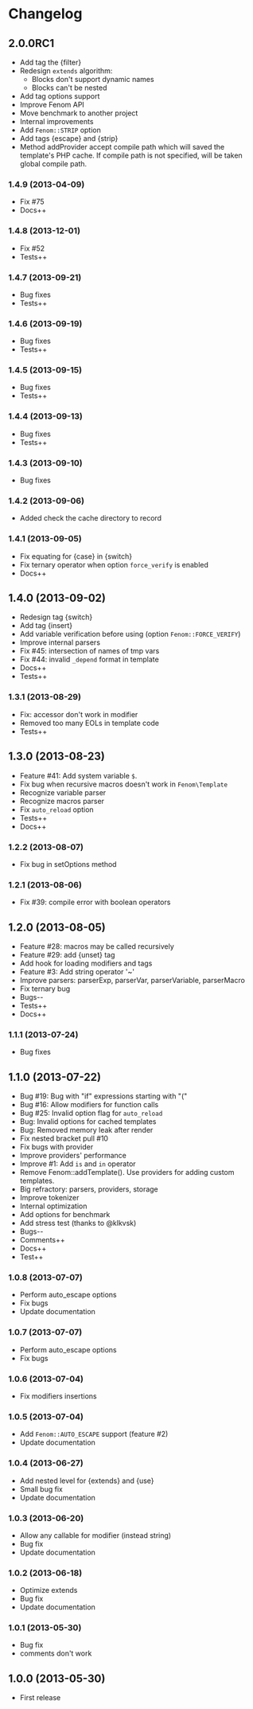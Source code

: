 Changelog
=========

## 2.0.0RC1

- Add tag the {filter}
- Redesign `extends` algorithm:
    - Blocks don't support dynamic names
    - Blocks can't be nested
- Add tag options support
- Improve Fenom API
- Move benchmark to another project
- Internal improvements
- Add `Fenom::STRIP` option
- Add tags {escape} and {strip}
- Method addProvider accept compile path which will saved the template's PHP cache. If compile path is not specified, will be taken global compile path.

### 1.4.9 (2013-04-09)

- Fix #75
- Docs++

### 1.4.8 (2013-12-01)

- Fix #52
- Tests++

### 1.4.7 (2013-09-21)

- Bug fixes
- Tests++

### 1.4.6 (2013-09-19)

- Bug fixes
- Tests++

### 1.4.5 (2013-09-15)

- Bug fixes
- Tests++

### 1.4.4 (2013-09-13)

- Bug fixes
- Tests++

### 1.4.3 (2013-09-10)

- Bug fixes

### 1.4.2 (2013-09-06)

- Added check the cache directory to record

### 1.4.1 (2013-09-05)

- Fix equating for {case} in {switch}
- Fix ternary operator when option `force_verify` is enabled
- Docs++

## 1.4.0 (2013-09-02)

- Redesign tag {switch}
- Add tag {insert}
- Add variable verification before using (option `Fenom::FORCE_VERIFY`)
- Improve internal parsers
- Fix #45: intersection of names of tmp vars
- Fix #44: invalid `_depend` format in template
- Docs++
- Tests++

### 1.3.1 (2013-08-29)

- Fix: accessor don't work in modifier
- Removed too many EOLs in template code
- Tests++

## 1.3.0 (2013-08-23)

- Feature #41: Add system variable `$`.
- Fix bug when recursive macros doesn't work in `Fenom\Template`
- Recognize variable parser
- Recognize macros parser
- Fix `auto_reload` option
- Tests++
- Docs++

### 1.2.2 (2013-08-07)

- Fix bug in setOptions method

### 1.2.1 (2013-08-06)

- Fix #39: compile error with boolean operators

## 1.2.0 (2013-08-05)

- Feature #28: macros may be called recursively
- Feature #29: add {unset} tag
- Add hook for loading modifiers and tags
- Feature #3: Add string operator '~'
- Improve parsers: parserExp, parserVar, parserVariable, parserMacro
- Fix ternary bug
- Bugs--
- Tests++
- Docs++

### 1.1.1 (2013-07-24)

- Bug fixes

## 1.1.0 (2013-07-22)

- Bug #19: Bug with "if" expressions starting with "("
- Bug #16: Allow modifiers for function calls
- Bug #25: Invalid option flag for `auto_reload`
- Bug: Invalid options for cached templates
- Bug: Removed memory leak after render
- Fix nested bracket pull #10
- Fix bugs with provider
- Improve providers' performance
- Improve #1: Add `is` and `in` operator
- Remove Fenom::addTemplate(). Use providers for adding custom templates.
- Big refractory: parsers, providers, storage
- Improve tokenizer
- Internal optimization
- Add options for benchmark
- Add stress test (thanks to @klkvsk)
- Bugs--
- Comments++
- Docs++
- Test++

### 1.0.8 (2013-07-07)

- Perform auto_escape options
- Fix bugs
- Update documentation

### 1.0.7 (2013-07-07)

- Perform auto_escape options
- Fix bugs

### 1.0.6 (2013-07-04)

- Fix modifiers insertions

### 1.0.5 (2013-07-04)

- Add `Fenom::AUTO_ESCAPE` support (feature #2)
- Update documentation

### 1.0.4 (2013-06-27)

- Add nested level for {extends} and {use}
- Small bug fix
- Update documentation

### 1.0.3 (2013-06-20)

- Allow any callable for modifier (instead string)
- Bug fix
- Update documentation

### 1.0.2 (2013-06-18)

- Optimize extends
- Bug fix
- Update documentation

### 1.0.1 (2013-05-30)

- Bug fix
- comments don't work

## 1.0.0 (2013-05-30)

- First release
